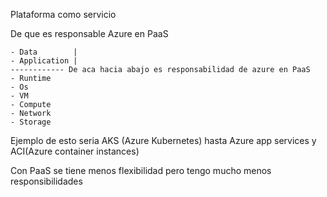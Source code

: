 Plataforma como servicio

De que es responsable Azure en PaaS

	- Data        |
	- Application |
	------------ De aca hacia abajo es responsabilidad de azure en PaaS
	- Runtime
	- Os
	- VM
	- Compute
	- Network
	- Storage

Ejemplo de esto seria AKS (Azure Kubernetes) hasta Azure app services y ACI(Azure container instances)

Con PaaS se tiene menos flexibilidad pero tengo mucho menos responsibilidades